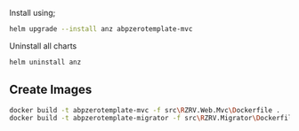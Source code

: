 ﻿Install using;

```bash
helm upgrade --install anz abpzerotemplate-mvc
```

Uninstall all charts

```bash
helm uninstall anz
```

## Create Images

```bash
docker build -t abpzerotemplate-mvc -f src\RZRV.Web.Mvc\Dockerfile .
docker build -t abpzerotemplate-migrator -f src\RZRV.Migrator\Dockerfile .
```
